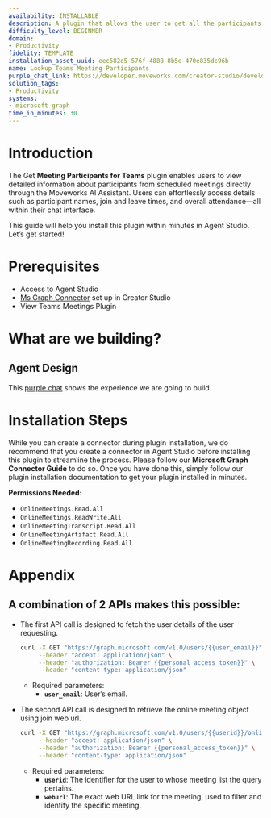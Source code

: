 ```yaml
---
availability: INSTALLABLE
description: A plugin that allows the user to get all the participants of a meeting.
difficulty_level: BEGINNER
domain:
- Productivity
fidelity: TEMPLATE
installation_asset_uuid: eec582d5-576f-4888-8b5e-470e835dc96b
name: Lookup Teams Meeting Participants
purple_chat_link: https://developer.moveworks.com/creator-studio/developer-tools/purple-chat/?conversation=%7B%22startTimestamp%22%3A%2211%3A43%2BAM%22%2C%22messages%22%3A%5B%7B%22parts%22%3A%5B%7B%22richText%22%3A%22Hi%2C+can+you+show+me+the+participants+for+a+meeting%3F%22%7D%5D%2C%22role%22%3A%22user%22%7D%2C%7B%22parts%22%3A%5B%7B%22richText%22%3A%22Alright.+Please+provide+the+start+and+end+dates+for+the+range+you%27re+interested+in.%22%7D%5D%2C%22role%22%3A%22assistant%22%7D%2C%7B%22parts%22%3A%5B%7B%22richText%22%3A%22Let%27s+go+from+October+1st%2C+2023+to+October+7th%2C+2023.%22%7D%5D%2C%22role%22%3A%22user%22%7D%2C%7B%22parts%22%3A%5B%7B%22richText%22%3A%22Here+are+the+meetings+scheduled+between+October+1st+and+October+7th%3A%22%7D%2C%7B%22richText%22%3A%22%3Col%3E%5Cn++%3Cli%3E%3Cstrong%3EProject+Update%3C%2Fstrong%3E+on+October+2nd%2C+2023%3C%2Fli%3E%5Cn++%3Cli%3E%3Cstrong%3ETeam+Sync%3C%2Fstrong%3E+on+October+4th%2C+2023%3C%2Fli%3E%5Cn++%3Cli%3E%3Cstrong%3EClient+Review%3C%2Fstrong%3E+on+October+6th%2C+2023%3C%2Fli%3E%5Cn%3C%2Fol%3E%5CnPlease+choose+the+meeting+you+want+to+view+the+participants+for+by+providing+the+number.%22%7D%5D%2C%22role%22%3A%22assistant%22%7D%2C%7B%22parts%22%3A%5B%7B%22richText%22%3A%22I+want+to+see+the+participants+for+the+%3Cstrong%3EProject+Update%3C%2Fstrong%3E+meeting%2C+which+is+option+1.%22%7D%5D%2C%22role%22%3A%22user%22%7D%2C%7B%22parts%22%3A%5B%7B%22richText%22%3A%22Great%21+You+selected+the+%3Cstrong%3EProject+Update%3C%2Fstrong%3E+meeting+on+October+2nd%2C+2023.+Is+that+correct%3F%22%7D%5D%2C%22role%22%3A%22assistant%22%7D%2C%7B%22parts%22%3A%5B%7B%22richText%22%3A%22Yes%2C+that%27s+correct.%22%7D%5D%2C%22role%22%3A%22user%22%7D%2C%7B%22parts%22%3A%5B%7B%22richText%22%3A%22Here+are+the+participants+for+the+%3Cstrong%3EProject+Update%3C%2Fstrong%3E+meeting+on+October+2nd%2C+2023%3A%22%7D%2C%7B%22richText%22%3A%22%3Col%3E%5Cn++%3Cli%3E%3Cstrong%3EJohn+Doe%3C%2Fstrong%3E+%28%3Ca+href%3D%5C%22mailto%3Ajohn.doe%40example.com%5C%22%3E%3Cu%3E%3Cstrong%3Ejohn.doe%40example.com%3C%2Fstrong%3E%3C%2Fu%3E%3C%2Fa%3E%29+-+Joined+at+09%3A00+AM%2C+Left+at+10%3A00+AM%3C%2Fli%3E%5Cn++%3Cli%3E%3Cstrong%3EJane+Smith%3C%2Fstrong%3E+%28%3Ca+href%3D%5C%22mailto%3Ajane.smith%40example.com%5C%22%3E%3Cu%3E%3Cstrong%3Ejane.smith%40example.com%3C%2Fstrong%3E%3C%2Fu%3E%3C%2Fa%3E%29+-+Joined+at+09%3A00+AM%2C+Left+at+10%3A00+AM%3C%2Fli%3E%5Cn++%3Cli%3E%3Cstrong%3ESamuel+Brown%3C%2Fstrong%3E+%28%3Ca+href%3D%5C%22mailto%3Asamuel.brown%40example.com%5C%22%3E%3Cu%3E%3Cstrong%3Esamuel.brown%40example.com%3C%2Fstrong%3E%3C%2Fu%3E%3C%2Fa%3E%29+-+Joined+at+09%3A05+AM%2C+Left+at+09%3A45+AM%3C%2Fli%3E%5Cn++%3Cli%3E%3Cstrong%3ECubbon+Park%3C%2Fstrong%3E+%28%3Ca+href%3D%5C%22mailto%3Arooms_myicx8d-qswg3klgvqjhla%40moveworks.ai%5C%22%3E%3Cu%3E%3Cstrong%3Erooms_myicx8d-qswg3klgvqjhla%40moveworks.ai%3C%2Fstrong%3E%3C%2Fu%3E%3C%2Fa%3E%29+-+Joined+at+09%3A21+AM%2C+Left+at+09%3A54+AM%3C%2Fli%3E%5Cn++%3Cli%3E%3Cstrong%3EEmily+White%3C%2Fstrong%3E+%28%3Ca+href%3D%5C%22mailto%3Aemily.white%40example.com%5C%22%3E%3Cu%3E%3Cstrong%3Eemily.white%40example.com%3C%2Fstrong%3E%3C%2Fu%3E%3C%2Fa%3E%29+-+Joined+at+09%3A10+AM%2C+Left+at+10%3A00+AM%3C%2Fli%3E%5Cn%3C%2Fol%3E%5CnWould+you+like+any+additional+details+about+these+participants%3F%22%7D%5D%2C%22role%22%3A%22assistant%22%7D%5D%7D
solution_tags:
- Productivity
systems:
- microsoft-graph
time_in_minutes: 30
---
```


# Introduction

The Get **Meeting Participants for Teams** plugin enables users to view detailed information about participants from scheduled meetings directly through the Moveworks AI Assistant. Users can effortlessly access details such as participant names, join and leave times, and overall attendance—all within their chat interface.

This guide will help you install this plugin within minutes in Agent Studio. Let’s get started!

# Prerequisites

- Access to Agent Studio
- [Ms Graph Connector](https://developer.moveworks.com/creator-studio/resources/connector?id=microsoft-graph) set up in Creator Studio
- View Teams Meetings Plugin

# What are we building?

## Agent Design

This [purple chat](https://developer.moveworks.com/creator-studio/developer-tools/purple-chat/?conversation=%7B%22startTimestamp%22%3A%2211%3A43%2BAM%22%2C%22messages%22%3A%5B%7B%22parts%22%3A%5B%7B%22richText%22%3A%22Hi%2C+can+you+show+me+the+participants+for+a+meeting%3F%22%7D%5D%2C%22role%22%3A%22user%22%7D%2C%7B%22parts%22%3A%5B%7B%22richText%22%3A%22Alright.+Please+provide+the+start+and+end+dates+for+the+range+you%27re+interested+in.%22%7D%5D%2C%22role%22%3A%22assistant%22%7D%2C%7B%22parts%22%3A%5B%7B%22richText%22%3A%22Let%27s+go+from+October+1st%2C+2023+to+October+7th%2C+2023.%22%7D%5D%2C%22role%22%3A%22user%22%7D%2C%7B%22parts%22%3A%5B%7B%22richText%22%3A%22Here+are+the+meetings+scheduled+between+October+1st+and+October+7th%3A%22%7D%2C%7B%22richText%22%3A%22%3Col%3E%5Cn++%3Cli%3E%3Cstrong%3EProject+Update%3C%2Fstrong%3E+on+October+2nd%2C+2023%3C%2Fli%3E%5Cn++%3Cli%3E%3Cstrong%3ETeam+Sync%3C%2Fstrong%3E+on+October+4th%2C+2023%3C%2Fli%3E%5Cn++%3Cli%3E%3Cstrong%3EClient+Review%3C%2Fstrong%3E+on+October+6th%2C+2023%3C%2Fli%3E%5Cn%3C%2Fol%3E%5CnPlease+choose+the+meeting+you+want+to+view+the+participants+for+by+providing+the+number.%22%7D%5D%2C%22role%22%3A%22assistant%22%7D%2C%7B%22parts%22%3A%5B%7B%22richText%22%3A%22I+want+to+see+the+participants+for+the+%3Cstrong%3EProject+Update%3C%2Fstrong%3E+meeting%2C+which+is+option+1.%22%7D%5D%2C%22role%22%3A%22user%22%7D%2C%7B%22parts%22%3A%5B%7B%22richText%22%3A%22Great%21+You+selected+the+%3Cstrong%3EProject+Update%3C%2Fstrong%3E+meeting+on+October+2nd%2C+2023.+Is+that+correct%3F%22%7D%5D%2C%22role%22%3A%22assistant%22%7D%2C%7B%22parts%22%3A%5B%7B%22richText%22%3A%22Yes%2C+that%27s+correct.%22%7D%5D%2C%22role%22%3A%22user%22%7D%2C%7B%22parts%22%3A%5B%7B%22richText%22%3A%22Here+are+the+participants+for+the+%3Cstrong%3EProject+Update%3C%2Fstrong%3E+meeting+on+October+2nd%2C+2023%3A%22%7D%2C%7B%22richText%22%3A%22%3Col%3E%5Cn++%3Cli%3E%3Cstrong%3EJohn+Doe%3C%2Fstrong%3E+%28%3Ca+href%3D%5C%22mailto%3Ajohn.doe%40example.com%5C%22%3E%3Cu%3E%3Cstrong%3Ejohn.doe%40example.com%3C%2Fstrong%3E%3C%2Fu%3E%3C%2Fa%3E%29+-+Joined+at+09%3A00+AM%2C+Left+at+10%3A00+AM%3C%2Fli%3E%5Cn++%3Cli%3E%3Cstrong%3EJane+Smith%3C%2Fstrong%3E+%28%3Ca+href%3D%5C%22mailto%3Ajane.smith%40example.com%5C%22%3E%3Cu%3E%3Cstrong%3Ejane.smith%40example.com%3C%2Fstrong%3E%3C%2Fu%3E%3C%2Fa%3E%29+-+Joined+at+09%3A00+AM%2C+Left+at+10%3A00+AM%3C%2Fli%3E%5Cn++%3Cli%3E%3Cstrong%3ESamuel+Brown%3C%2Fstrong%3E+%28%3Ca+href%3D%5C%22mailto%3Asamuel.brown%40example.com%5C%22%3E%3Cu%3E%3Cstrong%3Esamuel.brown%40example.com%3C%2Fstrong%3E%3C%2Fu%3E%3C%2Fa%3E%29+-+Joined+at+09%3A05+AM%2C+Left+at+09%3A45+AM%3C%2Fli%3E%5Cn++%3Cli%3E%3Cstrong%3ECubbon+Park%3C%2Fstrong%3E+%28%3Ca+href%3D%5C%22mailto%3Arooms_myicx8d-qswg3klgvqjhla%40moveworks.ai%5C%22%3E%3Cu%3E%3Cstrong%3Erooms_myicx8d-qswg3klgvqjhla%40moveworks.ai%3C%2Fstrong%3E%3C%2Fu%3E%3C%2Fa%3E%29+-+Joined+at+09%3A21+AM%2C+Left+at+09%3A54+AM%3C%2Fli%3E%5Cn++%3Cli%3E%3Cstrong%3EEmily+White%3C%2Fstrong%3E+%28%3Ca+href%3D%5C%22mailto%3Aemily.white%40example.com%5C%22%3E%3Cu%3E%3Cstrong%3Eemily.white%40example.com%3C%2Fstrong%3E%3C%2Fu%3E%3C%2Fa%3E%29+-+Joined+at+09%3A10+AM%2C+Left+at+10%3A00+AM%3C%2Fli%3E%5Cn%3C%2Fol%3E%5CnWould+you+like+any+additional+details+about+these+participants%3F%22%7D%5D%2C%22role%22%3A%22assistant%22%7D%5D%7D) shows the experience we are going to build.

# Installation Steps

While you can create a connector during plugin installation, we do recommend that you create a connector in Agent Studio before installing this plugin to streamline the process. Please follow our **Microsoft Graph Connector Guide** to do so. Once you have done this, simply follow our plugin installation documentation to get your plugin installed in minutes.

**Permissions Needed:**

- `OnlineMeetings.Read.All`
- `OnlineMeetings.ReadWrite.All`
- `OnlineMeetingTranscript.Read.All`
- `OnlineMeetingArtifact.Read.All`
- `OnlineMeetingRecording.Read.All`

# Appendix

## A combination of 2 APIs makes this possible:

- The first API call is designed to fetch the user details of the user requesting.
    
    ```bash
    curl -X GET "https://graph.microsoft.com/v1.0/users/{{user_email}}" \
         --header "accept: application/json" \
         --header "authorization: Bearer {{personal_access_token}}" \
         --header "content-type: application/json"
    ```
    
    - Required parameters:
        - **`user_email`**: User’s email.
- The second API call is designed to retrieve the online meeting object using join web url.
    
    ```bash
    curl -X GET "https://graph.microsoft.com/v1.0/users/{{userid}}/onlineMeetings/?$filter=JoinWebUrl eq '{{weburl}}'" \
         --header "accept: application/json" \
         --header "authorization: Bearer {{personal_access_token}}" \
         --header "content-type: application/json"
    ```
    
    - Required parameters:
        - **`userid`**: The identifier for the user to whose meeting list the query pertains.
        - **`weburl`**: The exact web URL link for the meeting, used to filter and identify the specific meeting.